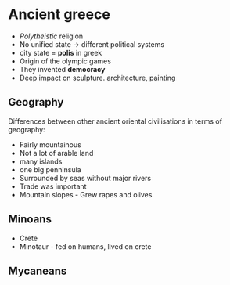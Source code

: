 # Ancient greece
* *Polytheistic* religion
* No unified state -> different political systems
* city state = **polis** in greek
* Origin of the olympic games
* They invented **democracy**
* Deep impact on sculpture. architecture, painting
## Geography
Differences between other ancient oriental civilisations in terms of geography:
* Fairly mountainous
* Not a lot of arable land
* many islands
* one big penninsula
* Surrounded by seas without major rivers
* Trade was important
* Mountain slopes - Grew rapes and olives
## Minoans
* Crete
* Minotaur - fed on humans, lived on crete
## Mycaneans